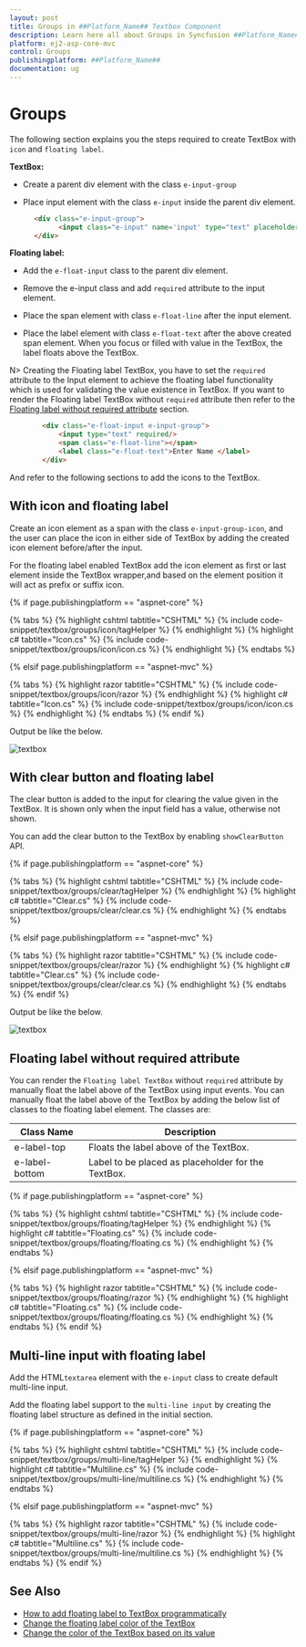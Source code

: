 ```yaml
---
layout: post
title: Groups in ##Platform_Name## Textbox Component
description: Learn here all about Groups in Syncfusion ##Platform_Name## Textbox component of Syncfusion Essential JS 2 and more.
platform: ej2-asp-core-mvc
control: Groups
publishingplatform: ##Platform_Name##
documentation: ug
---
```



# Groups

The following section explains you the steps required to create TextBox with `icon` and `floating label`.

**TextBox:**

* Create a parent div element with the class `e-input-group`

* Place input element with the class `e-input` inside the parent div element.

```html
      <div class="e-input-group">
            <input class="e-input" name='input' type="text" placeholder="Enter Date"/>
      </div>
```

**Floating label:**

* Add the `e-float-input` class to the parent div element.

* Remove the e-input class and add `required` attribute to the input element.

* Place the span element with class `e-float-line` after the input element.

* Place the label element with class `e-float-text` after the above created span element. When you focus or filled with value in the TextBox, the label floats above the TextBox.

N> Creating the Floating label TextBox, you have to set the `required` attribute to the Input element to achieve the floating label functionality which is used for validating the value existence in TextBox. If you want to render the Floating label TextBox without `required` attribute then refer to the [Floating label without required attribute](#floating-label-without-required-attribute) section.

```html
        <div class="e-float-input e-input-group">
            <input type="text" required/>
            <span class="e-float-line"></span>
            <label class="e-float-text">Enter Name </label>
        </div>
```

And refer to the following sections to add the icons to the TextBox.

## With icon and floating label

Create an icon element as a span with the class `e-input-group-icon`, and the user can place the icon in either side of TextBox by adding the created icon element before/after the input.

For the floating label enabled TextBox add the icon element as first or last element inside the TextBox wrapper,and based on the element position it will act as prefix or suffix icon.

{% if page.publishingplatform == "aspnet-core" %}

{% tabs %}
{% highlight cshtml tabtitle="CSHTML" %}
{% include code-snippet/textbox/groups/icon/tagHelper %}
{% endhighlight %}
{% highlight c# tabtitle="Icon.cs" %}
{% include code-snippet/textbox/groups/icon/icon.cs %}
{% endhighlight %}
{% endtabs %}

{% elsif page.publishingplatform == "aspnet-mvc" %}

{% tabs %}
{% highlight razor tabtitle="CSHTML" %}
{% include code-snippet/textbox/groups/icon/razor %}
{% endhighlight %}
{% highlight c# tabtitle="Icon.cs" %}
{% include code-snippet/textbox/groups/icon/icon.cs %}
{% endhighlight %}
{% endtabs %}
{% endif %}



Output be like the below.

![textbox](./images/textbox-icon.png)

## With clear button and floating label

The clear button is added to the input for clearing the value given in the TextBox.
It is shown only when the input field has a value, otherwise not shown.

You can add the clear button to the TextBox by enabling `showClearButton` API.

{% if page.publishingplatform == "aspnet-core" %}

{% tabs %}
{% highlight cshtml tabtitle="CSHTML" %}
{% include code-snippet/textbox/groups/clear/tagHelper %}
{% endhighlight %}
{% highlight c# tabtitle="Clear.cs" %}
{% include code-snippet/textbox/groups/clear/clear.cs %}
{% endhighlight %}
{% endtabs %}

{% elsif page.publishingplatform == "aspnet-mvc" %}

{% tabs %}
{% highlight razor tabtitle="CSHTML" %}
{% include code-snippet/textbox/groups/clear/razor %}
{% endhighlight %}
{% highlight c# tabtitle="Clear.cs" %}
{% include code-snippet/textbox/groups/clear/clear.cs %}
{% endhighlight %}
{% endtabs %}
{% endif %}



Output be like the below.

![textbox](./images/textbox-clear.png)

## Floating label without required attribute

You can render the `Floating label TextBox` without `required` attribute by manually float the label above of the TextBox using input events. You can manually float the label above of the TextBox by adding the below list of classes to the floating label element. The classes are:

Class Name        | Description
------------------| -------------
  e-label-top     | Floats the label above of the TextBox.
  e-label-bottom  | Label to be placed as placeholder for the TextBox.

{% if page.publishingplatform == "aspnet-core" %}

{% tabs %}
{% highlight cshtml tabtitle="CSHTML" %}
{% include code-snippet/textbox/groups/floating/tagHelper %}
{% endhighlight %}
{% highlight c# tabtitle="Floating.cs" %}
{% include code-snippet/textbox/groups/floating/floating.cs %}
{% endhighlight %}
{% endtabs %}

{% elsif page.publishingplatform == "aspnet-mvc" %}

{% tabs %}
{% highlight razor tabtitle="CSHTML" %}
{% include code-snippet/textbox/groups/floating/razor %}
{% endhighlight %}
{% highlight c# tabtitle="Floating.cs" %}
{% include code-snippet/textbox/groups/floating/floating.cs %}
{% endhighlight %}
{% endtabs %}
{% endif %}



## Multi-line input with floating label

Add the HTML`textarea` element with the `e-input` class to create default multi-line input.

Add the floating label support to the `multi-line input` by creating the floating label structure as defined in the initial section.

{% if page.publishingplatform == "aspnet-core" %}

{% tabs %}
{% highlight cshtml tabtitle="CSHTML" %}
{% include code-snippet/textbox/groups/multi-line/tagHelper %}
{% endhighlight %}
{% highlight c# tabtitle="Multiline.cs" %}
{% include code-snippet/textbox/groups/multi-line/multiline.cs %}
{% endhighlight %}
{% endtabs %}

{% elsif page.publishingplatform == "aspnet-mvc" %}

{% tabs %}
{% highlight razor tabtitle="CSHTML" %}
{% include code-snippet/textbox/groups/multi-line/razor %}
{% endhighlight %}
{% highlight c# tabtitle="Multiline.cs" %}
{% include code-snippet/textbox/groups/multi-line/multiline.cs %}
{% endhighlight %}
{% endtabs %}
{% endif %}



## See Also

* [How to add floating label to TextBox programmatically](./how-to/add-floating-label-to-textbox-programmatically)
* [Change the floating label color of the TextBox](./how-to/change-the-floating-label-color-of-the-textbox)
* [Change the color of the TextBox based on its value](./how-to/change-the-color-of-the-textbox-based-on-its-value)

